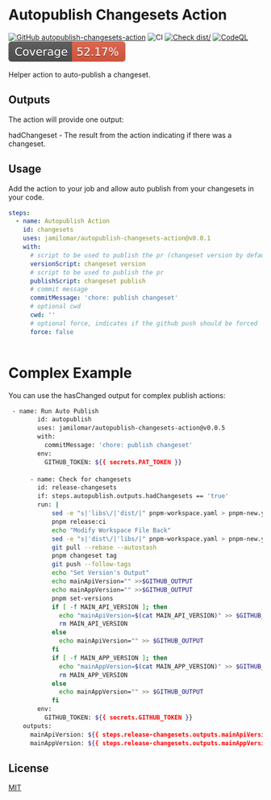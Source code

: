 # Autopublish Changesets Action

[![GitHub autopublish-changesets-action](https://github.com/jamilomar/autopublish-changesets-action/actions/workflows/linter.yml/badge.svg)](https://github.com/autopublish-changesets-action/autopublish-changesets-action)
![CI](https://github.com/jamilomar/autopublish-changesets-action/actions/workflows/ci.yml/badge.svg)
[![Check dist/](https://github.com/jamilomar/autopublish-changesets-action/actions/workflows/check-dist.yml/badge.svg)](https://github.com/jamilomar/autopublish-changesets-action/actions/workflows/check-dist.yml)
[![CodeQL](https://github.com/jamilomar/autopublish-changesets-action/actions/workflows/codeql-analysis.yml/badge.svg)](https://github.com/jamilomar/autopublish-changesets-action/actions/workflows/codeql-analysis.yml)
[![Coverage](./badges/coverage.svg)](./badges/coverage.svg)

Helper action to auto-publish a changeset.


## Outputs
The action will provide one output:

hadChangeset - The result from the action indicating if there was a changeset.

## Usage
Add the action to your job and allow auto publish from your changesets in your code.
```yaml
steps:
  - name: Autopublish Action
    id: changesets
    uses: jamilomar/autopublish-changesets-action@v0.0.1
    with:
      # script to be used to publish the pr (changeset version by default)
      versionScript: changeset version
      # script to be used to publish the pr 
      publishScript: changeset publish
      # commit message
      commitMessage: 'chore: publish changeset'
      # optional cwd 
      cwd: ''
      # optional force, indicates if the github push should be forced
      force: false
          
```

# Complex Example

You can use the hasChanged output for complex publish actions:

```sh
 - name: Run Auto Publish
        id: autopublish
        uses: jamilomar/autopublish-changesets-action@v0.0.5
        with:
          commitMessage: 'chore: publish changeset'            
        env:
          GITHUB_TOKEN: ${{ secrets.PAT_TOKEN }}

      - name: Check for changesets
        id: release-changesets
        if: steps.autopublish.outputs.hadChangesets == 'true'
        run: |
            sed -e "s|'libs\/|'dist/|" pnpm-workspace.yaml > pnpm-new.yaml && mv pnpm-new.yaml pnpm-workspace.yaml
            pnpm release:ci
            echo "Modify Workspace File Back"
            sed -e "s|'dist\/|'libs/|" pnpm-workspace.yaml > pnpm-new.yaml && mv pnpm-new.yaml pnpm-workspace.yaml
            git pull --rebase --autostash
            pnpm changeset tag
            git push --follow-tags
            echo "Set Version's Output"
            echo mainApiVersion="" >>$GITHUB_OUTPUT
            echo mainAppVersion="" >>$GITHUB_OUTPUT
            pnpm set-versions
            if [ -f MAIN_API_VERSION ]; then
              echo "mainApiVersion=$(cat MAIN_API_VERSION)" >> $GITHUB_OUTPUT
              rm MAIN_API_VERSION
            else
              echo mainApiVersion="" >> $GITHUB_OUTPUT
            fi
            if [ -f MAIN_APP_VERSION ]; then
              echo "mainAppVersion=$(cat MAIN_APP_VERSION)" >> $GITHUB_OUTPUT
              rm MAIN_APP_VERSION
            else
              echo mainAppVersion="" >> $GITHUB_OUTPUT
            fi
        env:
          GITHUB_TOKEN: ${{ secrets.GITHUB_TOKEN }}
    outputs:
      mainApiVersion: ${{ steps.release-changesets.outputs.mainApiVersion }}
      mainAppVersion: ${{ steps.release-changesets.outputs.mainAppVersion }}

```
## License

[MIT](./LICENSE)